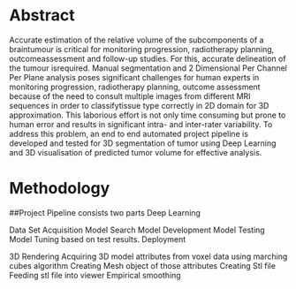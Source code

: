# Abstract
Accurate estimation of the relative volume of the subcomponents of a braintumour is critical for monitoring progression, radiotherapy planning, outcomeassessment and follow-up studies. For this, accurate delineation of the tumour isrequired. Manual segmentation and 2 Dimensional Per Channel Per Plane analysis poses significant challenges for human experts in monitoring progression, radiotherapy planning, outcome
assessment because of the need to consult multiple images from different MRI sequences in order to classifytissue type correctly in 2D domain for 3D approximation. This laborious effort is not only time consuming but prone
to human error and results in significant intra- and inter-rater variability. To address this problem, an end to end automated project pipeline is developed and tested for 3D segmentation of tumor using Deep Learning and 3D visualisation of predicted tumor volume for effective analysis.
# Methodology 
##Project Pipeline consists two parts
Deep Learning 

Data Set Acquisition
Model Search
Model Development
Model Testing
Model Tuning based on test results.
Deployment


3D Rendering
Acquiring 3D model attributes from voxel data using marching cubes algorithm
 Creating Mesh object of those attributes
Creating Stl file
Feeding stl file into viewer
Empirical smoothing
